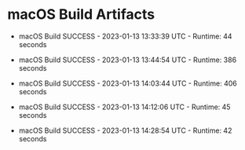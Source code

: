 # macOS Build Artifacts

* macOS Build SUCCESS - 2023-01-13 13:33:39 UTC - Runtime: 44 seconds

* macOS Build SUCCESS - 2023-01-13 13:44:54 UTC - Runtime: 386 seconds

* macOS Build SUCCESS - 2023-01-13 14:03:44 UTC - Runtime: 406 seconds

* macOS Build SUCCESS - 2023-01-13 14:12:06 UTC - Runtime: 45 seconds

* macOS Build SUCCESS - 2023-01-13 14:28:54 UTC - Runtime: 42 seconds
